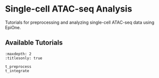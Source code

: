 # Single-cell ATAC-seq Analysis

Tutorials for preprocessing and analyzing single-cell ATAC-seq data using EpiOne.

## Available Tutorials

```{toctree}
:maxdepth: 2
:titlesonly: true

t_preprocess
t_integrate
```


